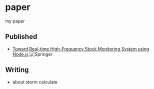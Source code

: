 # paper
my paper

## Published

- [Toward Real-time High-Frequency Stock Monitoring System using Node.js](https://link.springer.com/chapter/10.1007%2F978-3-319-60618-7_1)
![Springer](https://static-content.springer.com/cover/book/978-3-319-60618-7.jpg)

## Writing

- about storm calculate